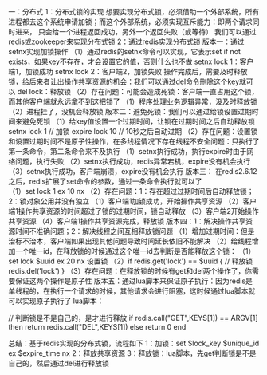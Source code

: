 一：分布式
1：分布式锁的实现
想要实现分布式锁，必须借助一个外部系统，所有进程都去这个系统申请加锁；而这个外部系统，必须实现互斥能力：即两个请求同时进来，
只会给一个进程返回成功，另外一个返回失败（或等待）
我们可以通过redis或zookeeper来实现分布式锁
2：通过redis实现分布式锁
版本一：通过setnx实现加锁操作
（1）通过redis的setnx命令可以实现，它表示set if not exists，如果key不存在，才会设置它的值，否则什么也不做
     setnx lock 1：客户端1，加锁成功
     setnx lock 2：客户端2，加锁失败
     操作完成后，需要及时释放锁，给后来者让出操作共享资源的机会：我们可以通过del命令删除这个key就可以
     del lock：释放锁
（2）存在问题：可能会造成死锁：客户端一直占用这个锁，而其他客户端就永远拿不到这把锁了
    （1）程序处理业务逻辑异常，没及时释放锁
    （2）进程挂了，没机会释放锁
版本二：避免死锁：我们可以通过给锁设置过期时间来避免死锁
（1）给key值设置一个过期时间，让锁在过期时间之后自动释放锁
      setnx lock 1  // 加锁
      expire lock 10  // 10秒之后自动过期
（2）存在问题：设置锁和设置过期时间不是原子性操作，在多线程情况下存在线程不安全问题：只执行了第一条命令，第二条命令来不及执行
   （1）setnx执行成功，执行expire时由于网络问题，执行失败
   （2）setnx执行成功，redis异常宕机，expire没有机会执行
   （3）setnx执行成功，客户端崩溃，expire没有机会执行
版本三： 在redis2.6.12之后，redis扩展了set命令的参数，通过一条命令执行就可以了     
 （1）set lock 1 ex 10 nx
 （2）存在问题：1：存在超过过期时间后自动释放锁；2：锁对象公用并没有独立
    （1）客户端1加锁成功，开始操作共享资源
    （2）客户端1操作共享资源的时间超过了锁的过期时间，锁自动释放
    （3）客户端2开始操作共享资源
    （4）客户端1操作共享资源完成，释放锁
版本四：1：解决操作共享资源时间不准确问题；2：解决线程之间互相释放锁问题
 （1）增加过期时间：但是治标不治本，客户端如果出现其他问题导致时间延长依旧不能解决
 （2）给线程增加一个唯一id，在释放锁的时候通过这个唯一id去判断是否能释放这个锁：
     （1）set lock $uuid ex 20 nx  设置锁
     （2）if redis.get('lock') == $uuid {
            // 释放锁
            redis.del('lock')
         }
 （3）存在问题：在释放锁的时候有get和del两个操作了，你需要保证这两个操作是原子性
版本五：通过lua脚本来保证原子执行：因为redis是单线程的，在执行一个请求的时候，其他请求会进行阻塞，这时候通过lua脚本就可以实现原子执行了
 lua脚本：
 
 // 判断锁是不是自己的，是才进行释放
 if redis.call("GET",KEYS[1]) == ARGV[1]
 then 
   return redis.call("DEL",KEYS[1])
 else
   return 0
 end
 
总结：基于redis实现的分布式锁，流程如下
1：加锁：set $lock_key $unique_id ex $expire_time nx
2：释放共享资源
3：释放锁：lua脚本，先get判断锁是不是自己的，然后通过del进行释放锁










 

